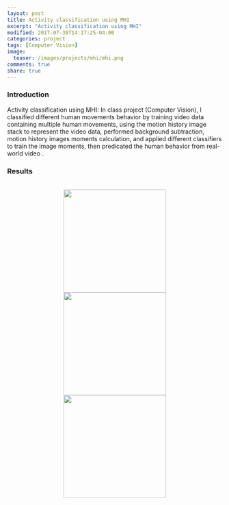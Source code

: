 ```yaml
---
layout: post
title: Activity classification using MHI
excerpt: "Activity classification using MHI"
modified: 2017-07-30T14:17:25-04:00
categories: project
tags: [Computer Vision]
image:
  teaser: /images/projects/mhi/mhi.png
comments: true
share: true
---
```


### Introduction

Activity classification using MHI: In class project (Computer Vision), I classified different human movements behavior by training video data containing multiple human movements, 
using the motion history image stack to represent the video data, performed background subtraction, motion history images moments calculation, 
and applied different classifiers to train the image moments, then predicated the human behavior from real-world video . 

### Results
<!-- 
Here is a demo showing the AI playing the Flappy Bird game. -->

<br />


<!-- <figure>
  <img src="/images/projects/mhi/mhi.png" width="700" height="400">  
  <figcaption> motion history images</figcaption>
</figure>
<figure>
  <img src="/images/projects/mhi/pred.png" width="700" height="400">  
  <figcaption> capture of real moving prediction </figcaption>
</figure>
<figure>
  <img src="/images/projects/mhi/cm.png" width="400" height="420">  
  <figcaption> confusion matrix </figcaption>
</figure> -->

<center><img width="240" height="240" src="{{ site.url }}/images/projects/mhi/mhi.png"/></center>

<center><img width="240" height="240" src="{{ site.url }}/images/projects/mhi/pred.png"/></center>

<center><img width="240" height="240" src="{{ site.url }}/images/projects/mhi/cm.png"/></center>

